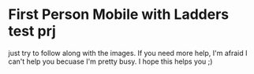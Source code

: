 # First Person Mobile with Ladders test prj
 just try to follow along with the images.
 If you need more help, I'm afraid I can't help you becuase I'm pretty busy.
 I hope this helps you ;)
